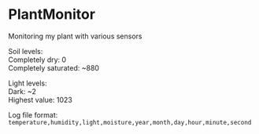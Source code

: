 # PlantMonitor
Monitoring my plant with various sensors


Soil levels:<br>
Completely dry: 0<br>
Completely saturated: ~880<br>

Light levels:<br>
Dark: ~2<br>
Highest value: 1023<br>

Log file format:<br>
`temperature,humidity,light,moisture,year,month,day,hour,minute,second`
